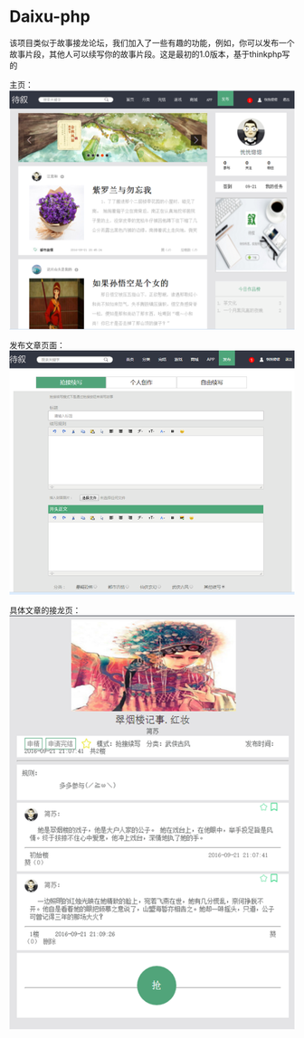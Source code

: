 # Daixu-php
该项目类似于故事接龙论坛，我们加入了一些有趣的功能，例如，你可以发布一个故事片段，其他人可以续写你的故事片段。这是最初的1.0版本，基于thinkphp写的

主页：
![image](https://raw.githubusercontent.com/Red-Code/Daixu-php/master/sketch/homepage%20.png)

发布文章页面：
![image](https://raw.githubusercontent.com/Red-Code/Daixu-php/master/sketch/publish.png)

具体文章的接龙页：
![image](https://raw.githubusercontent.com/Red-Code/Daixu-php/master/sketch/article.png)
